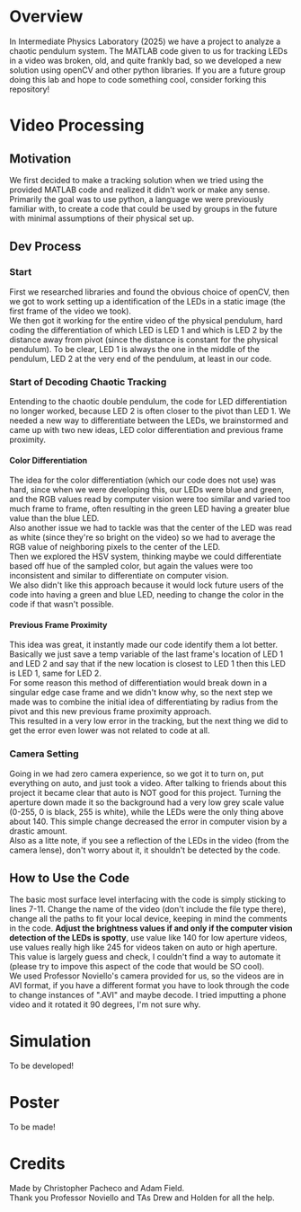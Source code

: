 # Overview  
In Intermediate Physics Laboratory (2025) we have a project to analyze a chaotic pendulum system. The MATLAB code given to us for tracking LEDs in a video was broken, old, and quite frankly bad, so we developed a new solution using openCV and other python libraries. If you are a future group doing this lab and hope to code something cool, consider forking this repository!  
# Video Processing  
## Motivation  
We first decided to make a tracking solution when we tried using the provided MATLAB code and realized it didn't work or make any sense.  
Primarily the goal was to use python, a language we were previously familiar with, to create a code that could be used by groups in the future with minimal assumptions of their physical set up.  
## Dev Process  
### Start  
First we researched libraries and found the obvious choice of openCV, then we got to work setting up a identification of the LEDs in a static image (the first frame of the video we took).  
We then got it working for the entire video of the physical pendulum, hard coding the differentiation of which LED is LED 1 and which is LED 2 by the distance away from pivot (since the distance is constant for the physical pendulum). To be clear, LED 1 is always the one in the middle of the pendulum, LED 2 at the very end of the pendulum, at least in our code.  
### Start of Decoding Chaotic Tracking  
Entending to the chaotic double pendulum, the code for LED differentiation no longer worked, because LED 2 is often closer to the pivot than LED 1. We needed a new way to differentiate between the LEDs, we brainstormed and came up with two new ideas, LED color differentiation and previous frame proximity.  
#### Color Differentiation  
The idea for the color differentiation (which our code does not use) was hard, since when we were developing this, our LEDs were blue and green, and the RGB values read by computer vision were too similar and varied too much frame to frame, often resulting in the green LED having a greater blue value than the blue LED.  
Also another issue we had to tackle was that the center of the LED was read as white (since they're so bright on the video) so we had to average the RGB value of neighboring pixels to the center of the LED.  
Then we explored the HSV system, thinking maybe we could differentiate based off hue of the sampled color, but again the values were too inconsistent and similar to differentiate on computer vision.  
We also didn't like this approach because it would lock future users of the code into having a green and blue LED, needing to change the color in the code if that wasn't possible.  
#### Previous Frame Proximity  
This idea was great, it instantly made our code identify them a lot better. Basically we just save a temp variable of the last frame's location of LED 1 and LED 2 and say that if the new location is closest to LED 1 then this LED is LED 1, same for LED 2.  
For some reason this method of differentiation would break down in a singular edge case frame and we didn't know why, so the next step we made was to combine the initial idea of differentiating by radius from the pivot and this new previous frame proximity approach.  
This resulted in a very low error in the tracking, but the next thing we did to get the error even lower was not related to code at all.  
### Camera Setting  
Going in we had zero camera experience, so we got it to turn on, put everything on auto, and just took a video. After talking to friends about this project it became clear that auto is NOT good for this project. Turning the aperture down made it so the background had a very low grey scale value (0-255, 0 is black, 255 is white), while the LEDs were the only thing above about 140. This simple change decreased the error in computer vision by a drastic amount.  
Also as a litte note, if you see a reflection of the LEDs in the video (from the camera lense), don't worry about it, it shouldn't be detected by the code.  
## How to Use the Code  
The basic most surface level interfacing with the code is simply sticking to lines 7-11. Change the name of the video (don't include the file type there), change all the paths to fit your local device, keeping in mind the comments in the code. **Adjust the brightness values if and only if the computer vision detection of the LEDs is spotty**, use value like 140 for low aperture videos, use values really high like 245 for videos taken on auto or high aperture. This value is largely guess and check, I couldn't find a way to automate it (please try to impove this aspect of the code that would be SO cool).  
We used Professor Noviello's camera provided for us, so the videos are in AVI format, if you have a different format you have to look through the code to change instances of ".AVI" and maybe decode. I tried imputting a phone video and it rotated it 90 degrees, I'm not sure why.  
# Simulation  
To be developed!  
# Poster  
To be made!  
# Credits  
Made by Christopher Pacheco and Adam Field.  
Thank you Professor Noviello and TAs Drew and Holden for all the help.